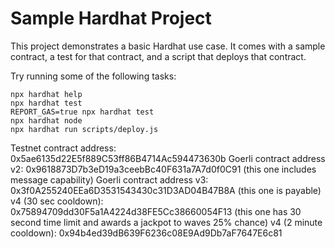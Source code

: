 # Sample Hardhat Project

This project demonstrates a basic Hardhat use case. It comes with a sample contract, a test for that contract, and a script that deploys that contract.

Try running some of the following tasks:

```shell
npx hardhat help
npx hardhat test
REPORT_GAS=true npx hardhat test
npx hardhat node
npx hardhat run scripts/deploy.js
```

Testnet contract address: 0x5ae6135d22E5f889C53ff86B4714Ac594473630b
Goerli contract address v2: 0x9618873D7b3eD19a3ceebBc40F631a7A7d0f0C91 (this one includes message capability)
Goerli contract address v3: 0x3f0A255240EEa6D3531543430c31D3AD04B47B8A (this one is payable)
v4 (30 sec cooldown): 0x75894709dd30F5a1A4224d38FE5Cc38660054F13 (this one has 30 second time limit and awards a jackpot to waves 25% chance)
v4 (2 minute cooldown): 0x94b4ed39dB639F6236c08E9Ad9Db7aF7647E6c81

